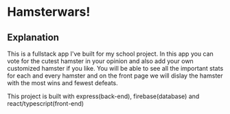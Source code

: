 # Hamsterwars!

## Explanation

This is a fullstack app I've built for my school project. In this app you can vote for the cutest hamster in your opinion and also add your own customized hamster if you like.
You will be able to see all the important stats for each and every hamster and on the front page we will dislay the hamster with the most wins and fewest defeats.

This project is built with express(back-end), firebase(database) and react/typescript(front-end)

